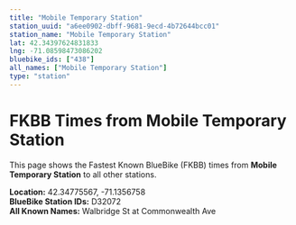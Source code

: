 ```yaml
---
title: "Mobile Temporary Station"
station_uuid: "a6ee0902-dbff-9681-9ecd-4b72644bcc01"
station_name: "Mobile Temporary Station"
lat: 42.34397624831833
lng: -71.08598473086202
bluebike_ids: ["438"]
all_names: ["Mobile Temporary Station"]
type: "station"
---
```


# FKBB Times from Mobile Temporary Station

This page shows the Fastest Known BlueBike (FKBB) times from **Mobile Temporary Station** to all other stations.

**Location:** 42.34775567, -71.1356758  
**BlueBike Station IDs:** D32072  
**All Known Names:** Walbridge St at Commonwealth Ave

